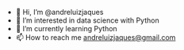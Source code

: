 - 👋 Hi, I’m @andreluizjaques
- 👀 I’m interested in data science with Python
- 🌱 I’m currently learning Python
- 📫 How to reach me andreluizjaques@gmail.com

<!---
andreluizjaques/andreluizjaques is a ✨ special ✨ repository because its `README.md` (this file) appears on your GitHub profile.
You can click the Preview link to take a look at your changes.
--->
